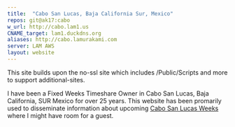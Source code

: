 ```yaml
---
title:  "Cabo San Lucas, Baja California Sur, Mexico"
repos: git@ak17:cabo
w_url: http://cabo.lam1.us
CNAME_target: lam1.duckdns.org
aliases: http://cabo.lamurakami.com
server: LAM AWS
layout: website
---
```


This site builds upon the no-ssl site which includes /Public/Scripts and
more to support additional-sites.

I have been a Fixed Weeks Timeshare Owner in Cabo San Lucas, Baja California,
SUR Mexico for over 25 years.  This website has been promarily used to
disseminate information about upcoming
<a href="http://cabo.lam1.us/Weeks">Cabo San Lucas Weeks</a> where I
might have room for a guest.

